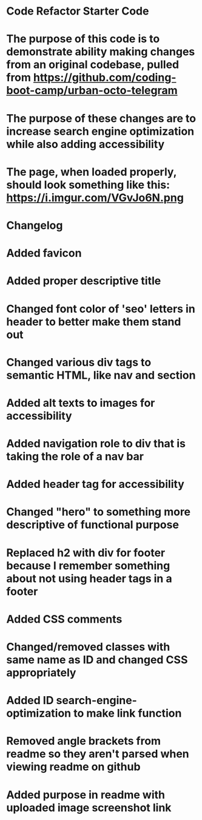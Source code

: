 # Code Refactor Starter Code
# 
# The purpose of this code is to demonstrate ability making changes from an original codebase, pulled from https://github.com/coding-boot-camp/urban-octo-telegram
# The purpose of these changes are to increase search engine optimization while also adding accessibility
# The page, when loaded properly, should look something like this: https://i.imgur.com/VGvJo6N.png
# 
# Changelog
#
# Added favicon
# Added proper descriptive title
# Changed font color of 'seo' letters in header to better make them stand out
# Changed various div tags to semantic HTML, like nav and section
# Added alt texts to images for accessibility
# Added navigation role to div that is taking the role of a nav bar
# Added header tag for accessibility
# Changed "hero" to something more descriptive of functional purpose
# Replaced h2 with div for footer because I remember something about not using header tags in a footer
# Added CSS comments
# Changed/removed classes with same name as ID and changed CSS appropriately
# Added ID search-engine-optimization to make link function
# Removed angle brackets from readme so they aren't parsed when viewing readme on github
# Added purpose in readme with uploaded image screenshot link